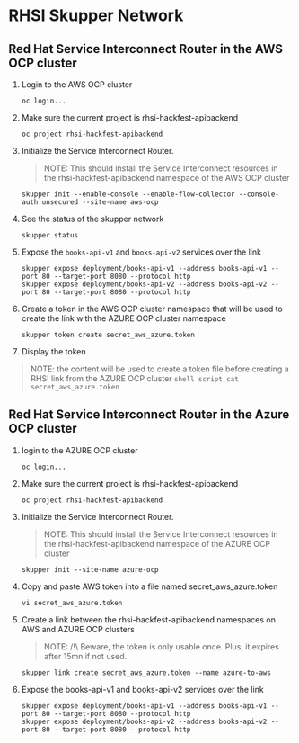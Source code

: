 # RHSI Skupper Network

## Red Hat Service Interconnect Router in the AWS OCP cluster

1. Login to the AWS OCP cluster
    ```shell script
    oc login...
    ```

2. Make sure the current project is rhsi-hackfest-apibackend
    ```shell script
    oc project rhsi-hackfest-apibackend
    ```

3. Initialize the Service Interconnect Router.
    > NOTE: This should install the Service Interconnect resources in the rhsi-hackfest-apibackend namespace of the AWS OCP cluster 
    ```shell script
    skupper init --enable-console --enable-flow-collector --console-auth unsecured --site-name aws-ocp
    ```

4. See the status of the skupper network
    ```shell script
    skupper status
    ```

5. Expose the `books-api-v1` and `books-api-v2` services over the link

    ```shell script
    skupper expose deployment/books-api-v1 --address books-api-v1 --port 80 --target-port 8080 --protocol http
    skupper expose deployment/books-api-v2 --address books-api-v2 --port 80 --target-port 8080 --protocol http
    ```

6. Create a token in the AWS OCP cluster namespace that will be used to create the link with the AZURE OCP cluster namespace
    ```shell script
    skupper token create secret_aws_azure.token
    ```

7. Display the token
> NOTE: the content will be used to create a token file before creating a RHSI link from the AZURE OCP cluster
    ```shell script
    cat secret_aws_azure.token
    ```

## Red Hat Service Interconnect Router in the Azure OCP cluster

1. login to the AZURE OCP cluster
    ```shell script
    oc login...
    ```

2. Make sure the current project is rhsi-hackfest-apibackend
    ```shell script
    oc project rhsi-hackfest-apibackend
    ```

3. Initialize the Service Interconnect Router.
    > NOTE: This should install the Service Interconnect resources in the rhsi-hackfest-apibackend namespace of the AZURE OCP cluster 
    ```shell script
    skupper init --site-name azure-ocp
    ```

4. Copy and paste AWS token into a file named secret_aws_azure.token
    ```shell script
    vi secret_aws_azure.token
    ```

5. Create a link between the rhsi-hackfest-apibackend namespaces on AWS and AZURE OCP clusters
    >NOTE: /!\ Beware, the token is only usable once. Plus, it expires after 15mn if not used.
    ```shell script
    skupper link create secret_aws_azure.token --name azure-to-aws
    ```

6. Expose the books-api-v1 and books-api-v2 services over the link
    ```shell script
    skupper expose deployment/books-api-v1 --address books-api-v1 --port 80 --target-port 8080 --protocol http
    skupper expose deployment/books-api-v2 --address books-api-v2 --port 80 --target-port 8080 --protocol http
    ```